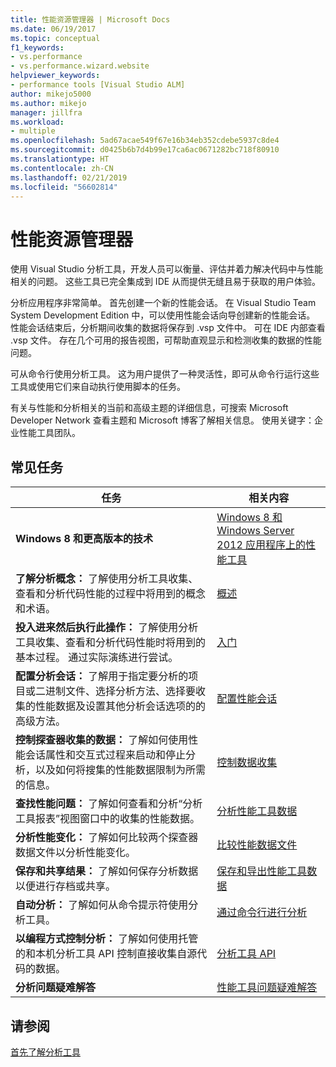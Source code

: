 ```yaml
---
title: 性能资源管理器 | Microsoft Docs
ms.date: 06/19/2017
ms.topic: conceptual
f1_keywords:
- vs.performance
- vs.performance.wizard.website
helpviewer_keywords:
- performance tools [Visual Studio ALM]
author: mikejo5000
ms.author: mikejo
manager: jillfra
ms.workload:
- multiple
ms.openlocfilehash: 5ad67acae549f67e16b34eb352cdebe5937c8de4
ms.sourcegitcommit: d0425b6b7d4b99e17ca6ac0671282bc718f80910
ms.translationtype: HT
ms.contentlocale: zh-CN
ms.lasthandoff: 02/21/2019
ms.locfileid: "56602814"
---
```

# <a name="performance-explorer"></a>性能资源管理器

使用 Visual Studio 分析工具，开发人员可以衡量、评估并着力解决代码中与性能相关的问题。 这些工具已完全集成到 IDE 从而提供无缝且易于获取的用户体验。

分析应用程序非常简单。 首先创建一个新的性能会话。 在 Visual Studio Team System Development Edition 中，可以使用性能会话向导创建新的性能会话。 性能会话结束后，分析期间收集的数据将保存到 .vsp 文件中。 可在 IDE 内部查看 .vsp 文件。 存在几个可用的报告视图，可帮助直观显示和检测收集的数据的性能问题。

可从命令行使用分析工具。 这为用户提供了一种灵活性，即可从命令行运行这些工具或使用它们来自动执行使用脚本的任务。

有关与性能和分析相关的当前和高级主题的详细信息，可搜索 Microsoft Developer Network 查看主题和 Microsoft 博客了解相关信息。 使用关键字：企业性能工具团队。

## <a name="common-tasks"></a>常见任务

|任务|相关内容|
|----------|---------------------|
|**Windows 8 和更高版本的技术**|[Windows 8 和 Windows Server 2012 应用程序上的性能工具](../profiling/performance-tools-on-windows-8-and-windows-server-2012-applications.md)|
|**了解分析概念：** 了解使用分析工具收集、查看和分析代码性能的过程中将用到的概念和术语。|[概述](../profiling/overviews-performance-tools.md)|
|**投入进来然后执行此操作：** 了解使用分析工具收集、查看和分析代码性能时将用到的基本过程。 通过实际演练进行尝试。|[入门](../profiling/getting-started-with-performance-tools.md)|
|**配置分析会话：** 了解用于指定要分析的项目或二进制文件、选择分析方法、选择要收集的性能数据及设置其他分析会话选项的的高级方法。|[配置性能会话](../profiling/configuring-performance-sessions.md)|
|**控制探查器收集的数据：** 了解如何使用性能会话属性和交互式过程来启动和停止分析，以及如何将搜集的性能数据限制为所需的信息。|[控制数据收集](../profiling/controlling-data-collection.md)|
|**查找性能问题：** 了解如何查看和分析“分析工具报表”视图窗口中的收集的性能数据。|[分析性能工具数据](../profiling/analyzing-performance-tools-data.md)|
|**分析性能变化：** 了解如何比较两个探查器数据文件以分析性能变化。|[比较性能数据文件](../profiling/comparing-performance-data-files.md)|
|**保存和共享结果：** 了解如何保存分析数据以便进行存档或共享。|[保存和导出性能工具数据](../profiling/saving-and-exporting-performance-tools-data.md)|
|**自动分析：** 了解如何从命令提示符使用分析工具。|[通过命令行进行分析](../profiling/using-the-profiling-tools-from-the-command-line.md)|
|**以编程方式控制分析：** 了解如何使用托管的和本机分析工具 API 控制直接收集自源代码的数据。|[分析工具 API](../profiling/profiling-tools-apis.md)|
|**分析问题疑难解答**|[性能工具问题疑难解答](../profiling/troubleshooting-performance-tools-issues.md)|

## <a name="see-also"></a>请参阅

[首先了解分析工具](../profiling/profiling-feature-tour.md)
